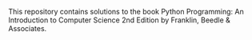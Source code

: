 This repository contains solutions to the book Python Programming: An Introduction to Computer Science 2nd Edition by Franklin, Beedle & Associates. 
